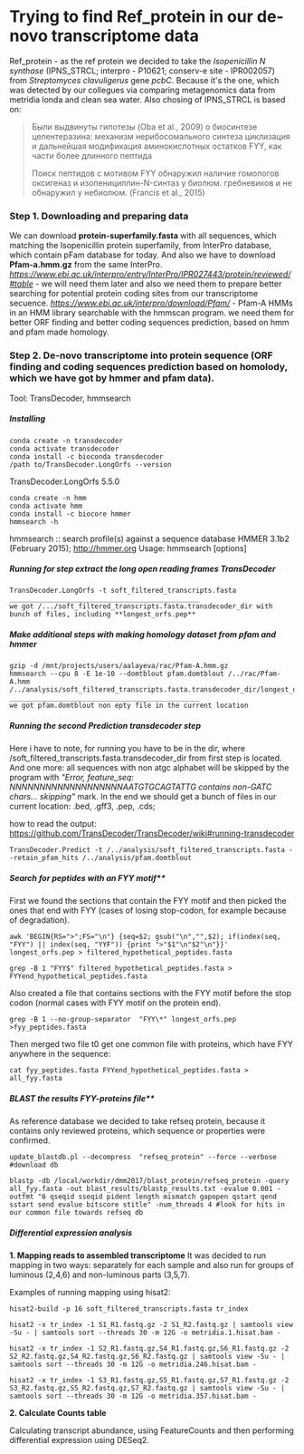 # Trying to find Ref_protein in our de-novo transcriptome data
Ref_protein - as the ref protein we decided to take the _Isopenicillin N synthase_ (IPNS_STRCL; interpro - P10621; conserv-e site - IPR002057) from _Streptomyces clavuligerus_ gene _pcbC_. Because it's the one, which was detected by our collegues via comparing metagenomics data from metridia londa and clean sea water. 
Also chosing of IPNS_STRCL is based on:
> Были выдвинуты гипотезы (Oba et al., 2009) о биосинтезе целентеразина:
> механизм нерибосомального синтеза циклизация и дальнейшая модификация аминокислотных остатков FYY,  как части более длинного пептида
> 
> Поиск пептидов с мотивом FYY обнаружил наличие гомологов оксигеназ и изопенициллин-N-синтаз у биолюм. гребневиков и не обнаружил у небиолюм. (Francis et al., 2015)

### Step 1. Downloading and preparing data
We can download **protein-superfamily.fasta** with all sequences, which matching the Isopenicillin protein superfamily, from InterPro database, which contain pFam database for today. 
And also we have to download **Pfam-a.hmm.gz** from the same InterPro. 
_https://www.ebi.ac.uk/interpro/entry/InterPro/IPR027443/protein/reviewed/#table_ - we will need them later and also we need them to prepare better searching for potential protein coding sites from our transcriptome secuence.
_https://www.ebi.ac.uk/interpro/download/Pfam/_ - Pfam-A HMMs in an HMM library searchable with the hmmscan program. we need them for better ORF finding and better coding sequences prediction, based on hmm and pfam made homology.

### Step 2. De-novo transcriptome into protein sequence (ORF finding and coding sequences prediction based on homolody, which we have got by hmmer and pfam data).
Tool: TransDecoder, hmmsearch

##### Installing
```
conda create -n transdecoder
conda activate transdecoder
conda install -c bioconda transdecoder
/path to/TransDecoder.LongOrfs --version
```
TransDecoder.LongOrfs 5.5.0

```
conda create -n hmm
conda activate hmm
conda install -c biocore hmmer
hmmsearch -h
```
hmmsearch :: search profile(s) against a sequence database
HMMER 3.1b2 (February 2015); http://hmmer.org
Usage: hmmsearch [options] <hmmfile> <seqdb>

##### Running for step extract the long open reading frames TransDecoder
```
TransDecoder.LongOrfs -t soft_filtered_transcripts.fasta
_______________________________________________
we got /.../soft_filtered_transcripts.fasta.transdecoder_dir with bunch of files, including **longest_orfs.pep**
```
##### Make additional steps with making homology dataset from pfam and hmmer
```
gzip -d /mnt/projects/users/aalayeva/rac/Pfam-A.hmm.gz
hmmsearch --cpu 8 -E 1e-10 --domtblout pfam.domtblout /../rac/Pfam-A.hmm /../analysis/soft_filtered_transcripts.fasta.transdecoder_dir/longest_orfs.pep
_______________________________________________
we got pfam.domtblout non epty file in the current location
```

##### Running the second Prediction transdecoder step
Here i have to note, for running you have to be in the dir, where /soft_filtered_transcripts.fasta.transdecoder_dir from first step is located. And one more: all sequences with non atgc alphabet will be skipped by the program with _"Error, feature_seq: NNNNNNNNNNNNNNNNNNNAATGTGCAGTATTG contains non-GATC chars... skipping"_ mark. In the end we should get a bunch of files in our current location: .bed, .gff3, .pep, .cds; 

how to read the output: https://github.com/TransDecoder/TransDecoder/wiki#running-transdecoder 
```
TransDecoder.Predict -t /../analysis/soft_filtered_transcripts.fasta --retain_pfam_hits /../analysis/pfam.domtblout
```
##### Search for peptides with an FYY motif**

First we found the sections that contain the FYY motif and then picked the ones that end with FYY (cases of losing stop-codon, for example because of degradation).
```
awk 'BEGIN{RS=">";FS="\n"} {seq=$2; gsub("\n","",$2); if(index(seq, "FYY") || index(seq, "YYF")) {print ">"$1"\n"$2"\n"}}' longest_orfs.pep > filtered_hypothetical_peptides.fasta

grep -B 1 "FYY$" filtered_hypothetical_peptides.fasta > FYYend_hypothetical_peptides.fasta
```
Also created a file that contains sections with the FYY motif before the stop codon (normal cases with FYY motif on the protein end).
```
grep -B 1 --no-group-separator  "FYY\*" longest_orfs.pep >fyy_peptides.fasta
```
Then merged two file t0 get one common file with proteins, which have FYY anywhere in the sequence:
```
cat fyy_peptides.fasta FYYend_hypothetical_peptides.fasta > all_fyy.fasta
```

##### BLAST the results FYY-proteins file**

As reference database we decided to take refseq protein, because it contains only reviewed proteins, which sequence or properties were confirmed.

```
update_blastdb.pl --decompress  "refseq_protein" --force --verbose #download db

blastp -db /local/workdir/dmm2017/blast_protein/refseq_protein -query all_fyy.fasta -out blast_results/blastp_results.txt -evalue 0.001 -outfmt "6 qseqid sseqid pident length mismatch gapopen qstart qend sstart send evalue bitscore stitle" -num_threads 4 #look for hits in our common file towards refseq db
```

##### Differential expression analysis

**1. Mapping reads to assembled transcriptome**
It was decided to run mapping in two ways: separately for each sample and also run for groups of luminous (2,4,6) and non-luminous parts (3,5,7).

Examples of running mapping using hisat2:
```
hisat2-build -p 16 soft_filtered_transcripts.fasta tr_index

hisat2 -x tr_index -1 S1_R1.fastq.gz -2 S1_R2.fastq.gz | samtools view -Su - | samtools sort --threads 30 -m 12G -o metridia.1.hisat.bam -
```
```
hisat2 -x tr_index -1 S2_R1.fastq.gz,S4_R1.fastq.gz,S6_R1.fastq.gz -2 S2_R2.fastq.gz,S4_R2.fastq.gz,S6_R2.fastq.gz | samtools view -Su - | samtools sort --threads 30 -m 12G -o metridia.246.hisat.bam -

hisat2 -x tr_index -1 S3_R1.fastq.gz,S5_R1.fastq.gz,S7_R1.fastq.gz -2 S3_R2.fastq.gz,S5_R2.fastq.gz,S7_R2.fastq.gz | samtools view -Su - | samtools sort --threads 30 -m 12G -o metridia.357.hisat.bam -
```

**2. Calculate Counts table**

Calculating transcript abundance, using FeatureCounts and then performing differential expression using DESeq2.
